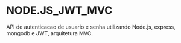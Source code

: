 # NODE.JS_JWT_MVC
API de autenticacao de usuario e senha utilizando Node.js, express, mongodb e JWT, arquitetura MVC.

